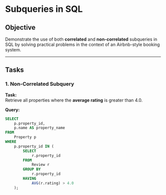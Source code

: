 # Subqueries in SQL

## Objective
Demonstrate the use of both **correlated** and **non-correlated** subqueries in SQL by solving practical problems in the context of an Airbnb-style booking system.

---

## Tasks

### 1. Non-Correlated Subquery

**Task:**  
Retrieve all properties where the **average rating** is greater than 4.0.

**Query:**
```sql
SELECT 
    p.property_id,
    p.name AS property_name
FROM 
    Property p
WHERE 
    p.property_id IN (
        SELECT 
            r.property_id
        FROM 
            Review r
        GROUP BY 
            r.property_id
        HAVING 
            AVG(r.rating) > 4.0
    );
